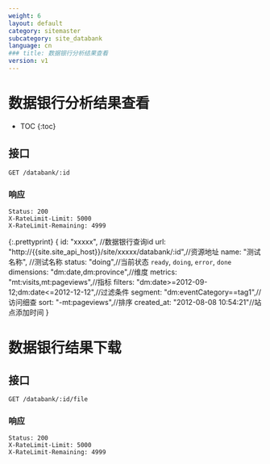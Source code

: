 ```yaml
---
weight: 6
layout: default
category: sitemaster
subcategory: site_databank
language: cn
### title: 数据银行分析结果查看
version: v1
---
```


# 数据银行分析结果查看

* TOC
{:toc}


## 接口

    GET /databank/:id

### 响应

    Status: 200
    X-RateLimit-Limit: 5000
    X-RateLimit-Remaining: 4999

{:.prettyprint}
    {
        id: "xxxxx", //数据银行查询id
        url: "http://{{site.site_api_host}}/site/xxxxx/databank/:id",//资源地址
        name: "测试名称", //测试名称
        status: "doing",//当前状态 `ready`, `doing`, `error`, `done`
        dimensions: "dm:date,dm:province",//维度
        metrics: "mt:visits,mt:pageviews",//指标
        filters: "dm:date>=2012-09-12;dm:date<=2012-12-12",//过滤条件
        segment: "dm:eventCategory==tag1",//访问细查
        sort: "-mt:pageviews",//排序
        created_at: "2012-08-08 10:54:21"//站点添加时间
    }

# 数据银行结果下载

## 接口

    GET /databank/:id/file

### 响应

    Status: 200
    X-RateLimit-Limit: 5000
    X-RateLimit-Remaining: 4999

